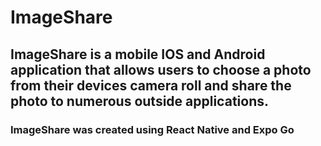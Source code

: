 # ImageShare

## ImageShare is a mobile IOS and Android application that allows users to choose a photo from their devices camera roll and share the photo to numerous outside applications.

### ImageShare was created using React Native and Expo Go
